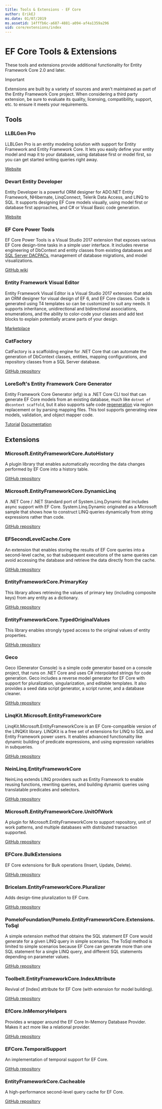 ```yaml
---
title: Tools & Extensions - EF Core
author: ErikEJ
ms.date: 01/07/2019
ms.assetid: 14fffb6c-a687-4881-a094-af4a1359a296
uid: core/extensions/index
---
```


# EF Core Tools & Extensions

These tools and extensions provide additional functionality for Entity Framework Core 2.0 and later.

> [!IMPORTANT]  
> Extensions are built by a variety of sources and aren't maintained as part of the Entity Framework Core project. When considering a third party extension, be sure to evaluate its quality, licensing, compatibility, support, etc. to ensure it meets your requirements.

## Tools

### LLBLGen Pro

LLBLGen Pro is an entity modeling solution with support for Entity Framework and Entity Framework Core. It lets you easily define your entity model and map it to your database, using database first or model first, so you can get started writing queries right away.

[Website](https://www.llblgen.com/)

### Devart Entity Developer

Entity Developer is a powerful ORM designer for ADO.NET Entity Framework, NHibernate, LinqConnect, Telerik Data Access, and LINQ to SQL. It supports designing EF Core models visually, using model first or database first approaches, and C# or Visual Basic code generation. 

[Website](https://www.devart.com/entitydeveloper/)

### EF Core Power Tools

EF Core Power Tools is a Visual Studio 2017 extension that exposes various EF Core design-time tasks in a simple user interface. It includes reverse engineering of DbContext and entity classes from existing databases and [SQL Server DACPACs](https://docs.microsoft.com/sql/relational-databases/data-tier-applications/data-tier-applications), management of database migrations, and model visualizations.

[GitHub wiki](https://github.com/ErikEJ/EFCorePowerTools/wiki)

### Entity Framework Visual Editor

Entity Framework Visual Editor is a Visual Studio 2017 extension that adds an ORM designer for visual design of EF 6, and EF Core classes. Code is generated using T4 templates so can be customized to suit any needs. It supports inheritance, unidirectional and bidirectional associations, enumerations, and the ability to color-code your classes and add text blocks to explain potentially arcane parts of your design.

[Marketplace](https://marketplace.visualstudio.com/items?itemName=michaelsawczyn.EFDesigner)

### CatFactory

CatFactory is a scaffolding engine for .NET Core that can automate the generation of DbContext classes, entities, mapping configurations, and repository classes from a SQL Server database.

[GitHub repository](https://github.com/hherzl/CatFactory.EntityFrameworkCore)

### LoreSoft's Entity Framework Core Generator

Entity Framework Core Generator (efg) is a .NET Core CLI tool that can generate EF Core models from an existing database, much like `dotnet ef dbcontext scaffold`, but it also supports safe code [regeneration](https://efg.loresoft.com/en/latest/regeneration/) via region replacement or by parsing mapping files. This tool supports generating view models, validation, and object mapper code. 

[Tutorial](http://www.loresoft.com/Generate-ASP-NET-Web-API)
[Documentation](https://efg.loresoft.com/en/latest/)

## Extensions

### Microsoft.EntityFrameworkCore.AutoHistory

A plugin library that enables automatically recording the data changes performed by EF Core into a history table.

[GitHub repository](https://github.com/Arch/AutoHistory/)

### Microsoft.EntityFrameworkCore.DynamicLinq

A .NET Core / .NET Standard port of System.Linq.Dynamic that includes async support with EF Core.
System.Linq.Dynamic originated as a Microsoft sample that shows how to construct LINQ queries dynamically from string expressions rather than code.

[GitHub repository](https://github.com/StefH/System.Linq.Dynamic.Core/)

### EFSecondLevelCache.Core

An extension that enables storing the results of EF Core queries into a second-level cache, so that subsequent executions of the same queries can avoid accessing the database and retrieve the data directly from the cache.

[GitHub repository](https://github.com/VahidN/EFSecondLevelCache.Core/)

### EntityFrameworkCore.PrimaryKey

This library allows retrieving the values of primary key (including composite keys) from any entity as a dictionary.

[GitHub repository](https://github.com/NickStrupat/EntityFramework.PrimaryKey/)

### EntityFrameworkCore.TypedOriginalValues

This library enables strongly typed access to the original values of entity properties. 

[GitHub repository](https://github.com/NickStrupat/EntityFramework.TypedOriginalValues/)

### Geco

Geco (Generator Console) is a simple code generator based on a console project, that runs on .NET Core and uses C# interpolated strings for code generation. Geco includes a reverse model generator for EF Core with support for pluralization, singularization, and editable templates. It also provides a seed data script generator, a script runner, and a database cleaner.

[GitHub repository](https://github.com/iQuarc/Geco)

### LinqKit.Microsoft.EntityFrameworkCore

LinqKit.Microsoft.EntityFrameworkCore is an EF Core-compatible version of the LINQKit library. LINQKit is a free set of extensions for LINQ to SQL and Entity Framework power users. It enables advanced functionality like dynamic building of predicate expressions, and using expression variables in subqueries.  

[GitHub repository](https://github.com/scottksmith95/LINQKit/)

### NeinLinq.EntityFrameworkCore

NeinLinq extends LINQ providers such as Entity Framework to enable reusing functions, rewriting queries, and building dynamic queries using translatable predicates and selectors.

[GitHub repository](https://github.com/axelheer/nein-linq/)

### Microsoft.EntityFrameworkCore.UnitOfWork

A plugin for Microsoft.EntityFrameworkCore to support repository, unit of work patterns, and multiple databases with distributed transaction supported.

[GitHub repository](https://github.com/Arch/UnitOfWork/)

### EFCore.BulkExtensions

EF Core extensions for Bulk operations (Insert, Update, Delete).

[GitHub repository](https://github.com/borisdj/EFCore.BulkExtensions)

### Bricelam.EntityFrameworkCore.Pluralizer

Adds design-time pluralization to EF Core.

[GitHub repository](https://github.com/bricelam/EFCore.Pluralizer)

### PomeloFoundation/Pomelo.EntityFrameworkCore.Extensions.ToSql

A simple extension method that obtains the SQL statement EF Core would generate for a given LINQ query in simple scenarios. The ToSql method is limited to simple scenarios because EF Core can generate more than one SQL statement for a single LINQ query, and different SQL statements depending on parameter values.

[GitHub repository](https://github.com/PomeloFoundation/Pomelo.EntityFrameworkCore.Extensions.ToSql)

### Toolbelt.EntityFrameworkCore.IndexAttribute

Revival of [Index] attribute for EF Core (with extension for model building).

[GitHub repository](https://github.com/jsakamoto/EntityFrameworkCore.IndexAttribute)

### EfCore.InMemoryHelpers

Provides a wrapper around the EF Core In-Memory Database Provider. Makes it act more like a relational provider.

[GitHub repository](https://github.com/SimonCropp/EfCore.InMemoryHelpers)

### EFCore.TemporalSupport

An implementation of temporal support for EF Core.

[GitHub repository](https://github.com/cpoDesign/EFCore.TemporalSupport)

### EntityFrameworkCore.Cacheable

A high-performance second-level query cache for EF Core.

[GitHub repository](https://github.com/SteffenMangold/EntityFrameworkCore.Cacheable)
